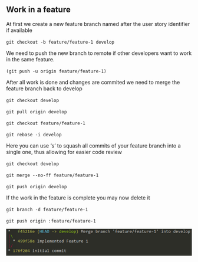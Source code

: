 ## Work in a feature

At first we create a new feature branch named after the user story identifier if available

`git checkout -b feature/feature-1 develop`

We need to push the new branch to remote if other developers want to work in the same feature.

`(git push -u origin feature/feature-1)`

After all work is done and changes are commited we need to merge the feature branch back to develop

`git checkout develop`

`git pull origin develop`

`git checkout feature/feature-1`

`git rebase -i develop`

Here you can use ‘s’ to squash all commits of your feature branch into a single one, thus allowing for easier code review

`git checkout develop`

`git merge --no-ff feature/feature-1`

`git push origin develop`

If the work in the feature is complete you may now delete it

`git branch -d feature/feature-1`

`git push origin :feature/feature-1`

![Feature Graph](feature.png)